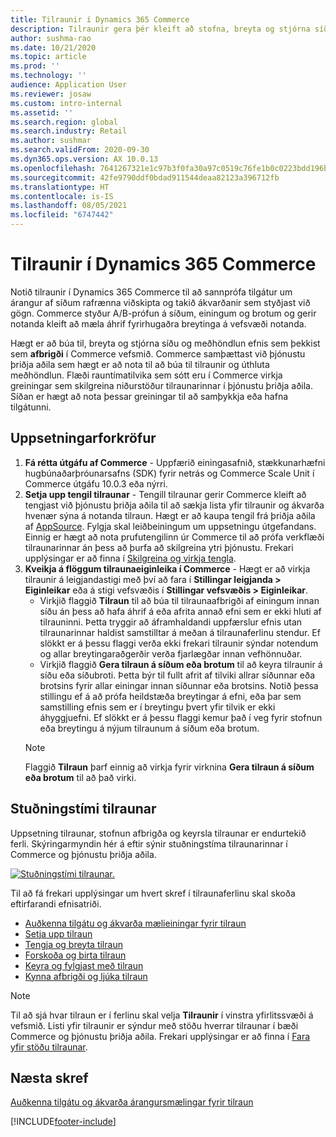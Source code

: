 ```yaml
---
title: Tilraunir í Dynamics 365 Commerce
description: Tilraunir gera þér kleift að stofna, breyta og stjórna síðuútliti og meðhöndla efni í vefsmiðnum. Stuðningur fyrir tilraunir er virkjaður fyrir síður rafrænna viðskipta og eininga innan síðu.
author: sushma-rao
ms.date: 10/21/2020
ms.topic: article
ms.prod: ''
ms.technology: ''
audience: Application User
ms.reviewer: josaw
ms.custom: intro-internal
ms.assetid: ''
ms.search.region: global
ms.search.industry: Retail
ms.author: sushmar
ms.search.validFrom: 2020-09-30
ms.dyn365.ops.version: AX 10.0.13
ms.openlocfilehash: 7641267321e1c97b3f0fa30a97c0519c76fe1b0c0223bdd196b6791d5de7cd8d
ms.sourcegitcommit: 42fe9790ddf0bdad911544deaa82123a396712fb
ms.translationtype: HT
ms.contentlocale: is-IS
ms.lasthandoff: 08/05/2021
ms.locfileid: "6747442"
---
```

# <a name="experimentation-in-dynamics-365-commerce"></a>Tilraunir í Dynamics 365 Commerce
Notið tilraunir í Dynamics 365 Commerce til að sannprófa tilgátur um árangur af síðum rafrænna viðskipta og takið ákvarðanir sem styðjast við gögn. Commerce styður A/B-prófun á síðum, einingum og brotum og gerir notanda kleift að mæla áhrif fyrirhugaðra breytinga á vefsvæði notanda.

Hægt er að búa til, breyta og stjórna síðu og meðhöndlun efnis sem þekkist sem **afbrigði** í Commerce vefsmið. Commerce samþættast við þjónustu þriðja aðila sem hægt er að nota til að búa til tilraunir og úthluta meðhöndlun. Flæði rauntímatilvika sem sótt eru í Commerce virkja greiningar sem skilgreina niðurstöður tilraunarinnar í þjónustu þriðja aðila. Síðan er hægt að nota þessar greiningar til að samþykkja eða hafna tilgátunni.

## <a name="set-up-prerequisites"></a>Uppsetningarforkröfur
1. **Fá rétta útgáfu af Commerce** - Uppfærið einingasafnið, stækkunarhæfni hugbúnaðarþróunarsafns (SDK) fyrir netrás og Commerce Scale Unit í Commerce útgáfu 10.0.3 eða nýrri.
1. **Setja upp tengil tilraunar** - Tengill tilraunar gerir Commerce kleift að tengjast við þjónustu þriðja aðila til að sækja lista yfir tilraunir og ákvarða hvenær sýna á notanda tilraun. Hægt er að kaupa tengil frá þriðja aðila af [AppSource](https://appsource.microsoft.com). Fylgja skal leiðbeiningum um uppsetningu útgefandans. Einnig er hægt að nota prufutengilinn úr Commerce til að prófa verkflæði tilraunarinnar án þess að þurfa að skilgreina ytri þjónustu. Frekari upplýsingar er að finna í [Skilgreina og virkja tengla](e-commerce-extensibility/connectors.md). 
1. **Kveikja á flöggum tilraunaeiginleika í Commerce** - Hægt er að virkja tilraunir á leigjandastigi með því að fara í **Stillingar leigjanda > Eiginleikar** eða á stigi vefsvæðis í **Stillingar vefsvæðis > Eiginleikar**.
    - Virkjið flaggið **Tilraun** til að búa til tilraunaafbrigði af einingum innan síðu án þess að hafa áhrif á eða afrita annað efni sem er ekki hluti af tilrauninni. Þetta tryggir að áframhaldandi uppfærslur efnis utan tilraunarinnar haldist samstilltar á meðan á tilraunaferlinu stendur. Ef slökkt er á þessu flaggi verða ekki frekari tilraunir sýndar notendum og allar breytingaraðgerðir verða fjarlægðar innan vefhönnuðar.
    - Virkjið flaggið **Gera tilraun á síðum eða brotum** til að keyra tilraunir á síðu eða síðubroti. Þetta býr til fullt afrit af tilviki allrar síðunnar eða brotsins fyrir allar einingar innan síðunnar eða brotsins. Notið þessa stillingu ef á að prófa heildstæða breytingar á efni, eða þar sem samstilling efnis sem er í breytingu þvert yfir tilvik er ekki áhyggjuefni. Ef slökkt er á þessu flaggi kemur það í veg fyrir stofnun eða breytingu á nýjum tilraunum á síðum eða brotum.
    > [!NOTE]
    > Flaggið **Tilraun** þarf einnig að virkja fyrir virknina **Gera tilraun á síðum eða brotum** til að það virki.
    
## <a name="experimentation-lifecycle"></a>Stuðningstími tilraunar
Uppsetning tilraunar, stofnun afbrigða og keyrsla tilraunar er endurtekið ferli. Skýringarmyndin hér á eftir sýnir stuðningstíma tilraunarinnar í Commerce og þjónustu þriðja aðila. 

[ ![Stuðningstími tilraunar.](./media/experimentation_lifecycle.svg) ](./media/experimentation_lifecycle.svg#lightbox)

Til að fá frekari upplýsingar um hvert skref í tilraunaferlinu skal skoða eftirfarandi efnisatriði.
- [Auðkenna tilgátu og ákvarða mælieiningar fyrir tilraun](experimentation-identify.md)
- [Setja upp tilraun](experimentation-setup.md)
- [Tengja og breyta tilraun](experimentation-connect-edit.md)
- [Forskoða og birta tilraun](experimentation-preview-publish.md)
- [Keyra og fylgjast með tilraun](experimentation-run-monitor.md)
- [Kynna afbrigði og ljúka tilraun](experimentation-review-complete.md)

> [!NOTE]
> Til að sjá hvar tilraun er í ferlinu skal velja **Tilraunir** í vinstra yfirlitssvæði á vefsmið. Listi yfir tilraunir er sýndur með stöðu hverrar tilraunar í bæði Commerce og þjónustu þriðja aðila. Frekari upplýsingar er að finna í [Fara yfir stöðu tilraunar](experimentation-status.md).

## <a name="next-step"></a>Næsta skref
[Auðkenna tilgátu og ákvarða árangursmælingar fyrir tilraun](experimentation-identify.md) 


[!INCLUDE[footer-include](../includes/footer-banner.md)]